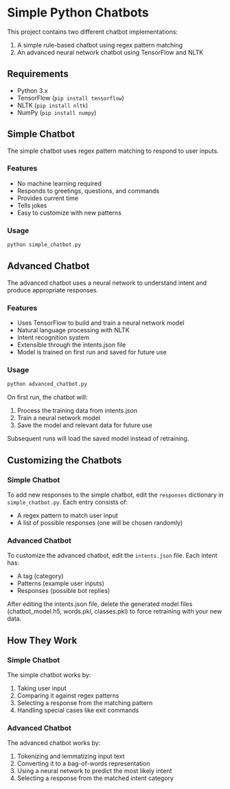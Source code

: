 # Simple Python Chatbots

This project contains two different chatbot implementations:
1. A simple rule-based chatbot using regex pattern matching
2. An advanced neural network chatbot using TensorFlow and NLTK

## Requirements

- Python 3.x
- TensorFlow (`pip install tensorflow`)
- NLTK (`pip install nltk`)
- NumPy (`pip install numpy`)

## Simple Chatbot

The simple chatbot uses regex pattern matching to respond to user inputs.

### Features
- No machine learning required
- Responds to greetings, questions, and commands
- Provides current time
- Tells jokes
- Easy to customize with new patterns

### Usage
```bash
python simple_chatbot.py
```

## Advanced Chatbot

The advanced chatbot uses a neural network to understand intent and produce appropriate responses.

### Features
- Uses TensorFlow to build and train a neural network model
- Natural language processing with NLTK
- Intent recognition system
- Extensible through the intents.json file
- Model is trained on first run and saved for future use

### Usage
```bash
python advanced_chatbot.py
```

On first run, the chatbot will:
1. Process the training data from intents.json
2. Train a neural network model
3. Save the model and relevant data for future use

Subsequent runs will load the saved model instead of retraining.

## Customizing the Chatbots

### Simple Chatbot
To add new responses to the simple chatbot, edit the `responses` dictionary in `simple_chatbot.py`. Each entry consists of:
- A regex pattern to match user input
- A list of possible responses (one will be chosen randomly)

### Advanced Chatbot
To customize the advanced chatbot, edit the `intents.json` file. Each intent has:
- A tag (category)
- Patterns (example user inputs)
- Responses (possible bot replies)

After editing the intents.json file, delete the generated model files (chatbot_model.h5, words.pkl, classes.pkl) to force retraining with your new data.

## How They Work

### Simple Chatbot
The simple chatbot works by:
1. Taking user input
2. Comparing it against regex patterns
3. Selecting a response from the matching pattern
4. Handling special cases like exit commands

### Advanced Chatbot
The advanced chatbot works by:
1. Tokenizing and lemmatizing input text
2. Converting it to a bag-of-words representation
3. Using a neural network to predict the most likely intent
4. Selecting a response from the matched intent category 